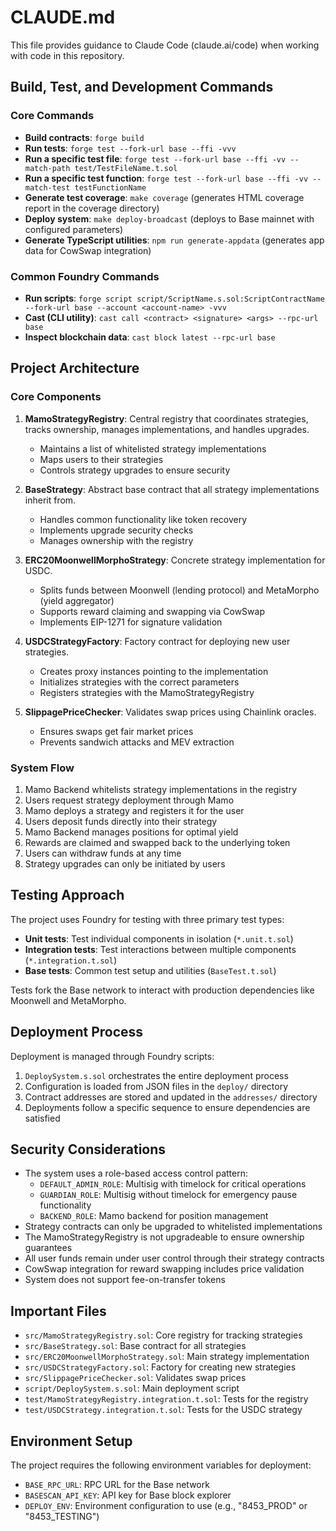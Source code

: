 # CLAUDE.md

This file provides guidance to Claude Code (claude.ai/code) when working with code in this repository.

## Build, Test, and Development Commands

### Core Commands
- **Build contracts**: `forge build`
- **Run tests**: `forge test --fork-url base --ffi -vvv`
- **Run a specific test file**: `forge test --fork-url base --ffi -vv --match-path test/TestFileName.t.sol`
- **Run a specific test function**: `forge test --fork-url base --ffi -vv --match-test testFunctionName`
- **Generate test coverage**: `make coverage` (generates HTML coverage report in the coverage directory)
- **Deploy system**: `make deploy-broadcast` (deploys to Base mainnet with configured parameters)
- **Generate TypeScript utilities**: `npm run generate-appdata` (generates app data for CowSwap integration)

### Common Foundry Commands
- **Run scripts**: `forge script script/ScriptName.s.sol:ScriptContractName --fork-url base --account <account-name> -vvv`
- **Cast (CLI utility)**: `cast call <contract> <signature> <args> --rpc-url base`
- **Inspect blockchain data**: `cast block latest --rpc-url base`

## Project Architecture

### Core Components

1. **MamoStrategyRegistry**: Central registry that coordinates strategies, tracks ownership, manages implementations, and handles upgrades.
   - Maintains a list of whitelisted strategy implementations
   - Maps users to their strategies
   - Controls strategy upgrades to ensure security

2. **BaseStrategy**: Abstract base contract that all strategy implementations inherit from.
   - Handles common functionality like token recovery
   - Implements upgrade security checks
   - Manages ownership with the registry

3. **ERC20MoonwellMorphoStrategy**: Concrete strategy implementation for USDC.
   - Splits funds between Moonwell (lending protocol) and MetaMorpho (yield aggregator)
   - Supports reward claiming and swapping via CowSwap
   - Implements EIP-1271 for signature validation

4. **USDCStrategyFactory**: Factory contract for deploying new user strategies.
   - Creates proxy instances pointing to the implementation
   - Initializes strategies with the correct parameters
   - Registers strategies with the MamoStrategyRegistry

5. **SlippagePriceChecker**: Validates swap prices using Chainlink oracles.
   - Ensures swaps get fair market prices
   - Prevents sandwich attacks and MEV extraction

### System Flow

1. Mamo Backend whitelists strategy implementations in the registry
2. Users request strategy deployment through Mamo
3. Mamo deploys a strategy and registers it for the user
4. Users deposit funds directly into their strategy
5. Mamo Backend manages positions for optimal yield
6. Rewards are claimed and swapped back to the underlying token
7. Users can withdraw funds at any time
8. Strategy upgrades can only be initiated by users

## Testing Approach

The project uses Foundry for testing with three primary test types:
- **Unit tests**: Test individual components in isolation (`*.unit.t.sol`)
- **Integration tests**: Test interactions between multiple components (`*.integration.t.sol`)
- **Base tests**: Common test setup and utilities (`BaseTest.t.sol`)

Tests fork the Base network to interact with production dependencies like Moonwell and MetaMorpho.

## Deployment Process

Deployment is managed through Foundry scripts:
1. `DeploySystem.s.sol` orchestrates the entire deployment process
2. Configuration is loaded from JSON files in the `deploy/` directory
3. Contract addresses are stored and updated in the `addresses/` directory
4. Deployments follow a specific sequence to ensure dependencies are satisfied

## Security Considerations

- The system uses a role-based access control pattern:
  - `DEFAULT_ADMIN_ROLE`: Multisig with timelock for critical operations
  - `GUARDIAN_ROLE`: Multisig without timelock for emergency pause functionality
  - `BACKEND_ROLE`: Mamo backend for position management
- Strategy contracts can only be upgraded to whitelisted implementations
- The MamoStrategyRegistry is not upgradeable to ensure ownership guarantees
- All user funds remain under user control through their strategy contracts
- CowSwap integration for reward swapping includes price validation
- System does not support fee-on-transfer tokens

## Important Files

- `src/MamoStrategyRegistry.sol`: Core registry for tracking strategies
- `src/BaseStrategy.sol`: Base contract for all strategies
- `src/ERC20MoonwellMorphoStrategy.sol`: Main strategy implementation
- `src/USDCStrategyFactory.sol`: Factory for creating new strategies
- `src/SlippagePriceChecker.sol`: Validates swap prices
- `script/DeploySystem.s.sol`: Main deployment script
- `test/MamoStrategyRegistry.integration.t.sol`: Tests for the registry
- `test/USDCStrategy.integration.t.sol`: Tests for the USDC strategy

## Environment Setup

The project requires the following environment variables for deployment:
- `BASE_RPC_URL`: RPC URL for the Base network
- `BASESCAN_API_KEY`: API key for Base block explorer
- `DEPLOY_ENV`: Environment configuration to use (e.g., "8453_PROD" or "8453_TESTING")